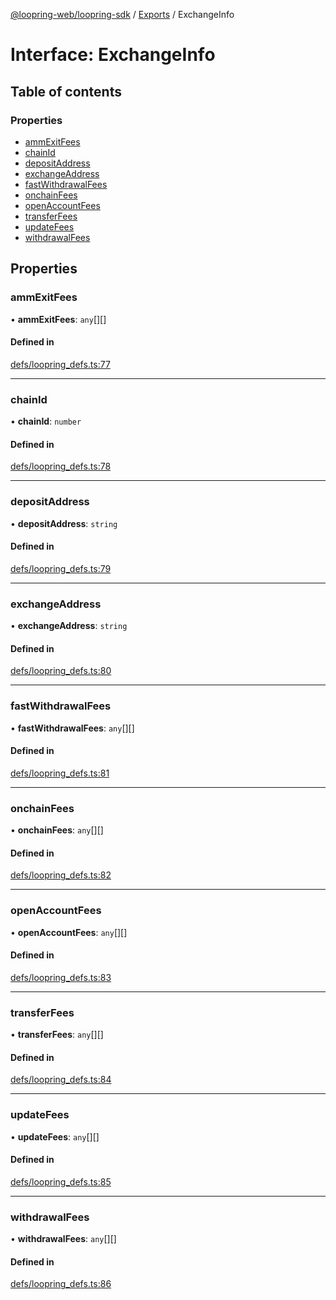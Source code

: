 [@loopring-web/loopring-sdk](../README.md) / [Exports](../modules.md) / ExchangeInfo

# Interface: ExchangeInfo

## Table of contents

### Properties

- [ammExitFees](ExchangeInfo.md#ammexitfees)
- [chainId](ExchangeInfo.md#chainid)
- [depositAddress](ExchangeInfo.md#depositaddress)
- [exchangeAddress](ExchangeInfo.md#exchangeaddress)
- [fastWithdrawalFees](ExchangeInfo.md#fastwithdrawalfees)
- [onchainFees](ExchangeInfo.md#onchainfees)
- [openAccountFees](ExchangeInfo.md#openaccountfees)
- [transferFees](ExchangeInfo.md#transferfees)
- [updateFees](ExchangeInfo.md#updatefees)
- [withdrawalFees](ExchangeInfo.md#withdrawalfees)

## Properties

### ammExitFees

• **ammExitFees**: `any`[][]

#### Defined in

[defs/loopring_defs.ts:77](https://github.com/Loopring/loopring_sdk/blob/d5fca11/src/defs/loopring_defs.ts#L77)

___

### chainId

• **chainId**: `number`

#### Defined in

[defs/loopring_defs.ts:78](https://github.com/Loopring/loopring_sdk/blob/d5fca11/src/defs/loopring_defs.ts#L78)

___

### depositAddress

• **depositAddress**: `string`

#### Defined in

[defs/loopring_defs.ts:79](https://github.com/Loopring/loopring_sdk/blob/d5fca11/src/defs/loopring_defs.ts#L79)

___

### exchangeAddress

• **exchangeAddress**: `string`

#### Defined in

[defs/loopring_defs.ts:80](https://github.com/Loopring/loopring_sdk/blob/d5fca11/src/defs/loopring_defs.ts#L80)

___

### fastWithdrawalFees

• **fastWithdrawalFees**: `any`[][]

#### Defined in

[defs/loopring_defs.ts:81](https://github.com/Loopring/loopring_sdk/blob/d5fca11/src/defs/loopring_defs.ts#L81)

___

### onchainFees

• **onchainFees**: `any`[][]

#### Defined in

[defs/loopring_defs.ts:82](https://github.com/Loopring/loopring_sdk/blob/d5fca11/src/defs/loopring_defs.ts#L82)

___

### openAccountFees

• **openAccountFees**: `any`[][]

#### Defined in

[defs/loopring_defs.ts:83](https://github.com/Loopring/loopring_sdk/blob/d5fca11/src/defs/loopring_defs.ts#L83)

___

### transferFees

• **transferFees**: `any`[][]

#### Defined in

[defs/loopring_defs.ts:84](https://github.com/Loopring/loopring_sdk/blob/d5fca11/src/defs/loopring_defs.ts#L84)

___

### updateFees

• **updateFees**: `any`[][]

#### Defined in

[defs/loopring_defs.ts:85](https://github.com/Loopring/loopring_sdk/blob/d5fca11/src/defs/loopring_defs.ts#L85)

___

### withdrawalFees

• **withdrawalFees**: `any`[][]

#### Defined in

[defs/loopring_defs.ts:86](https://github.com/Loopring/loopring_sdk/blob/d5fca11/src/defs/loopring_defs.ts#L86)
